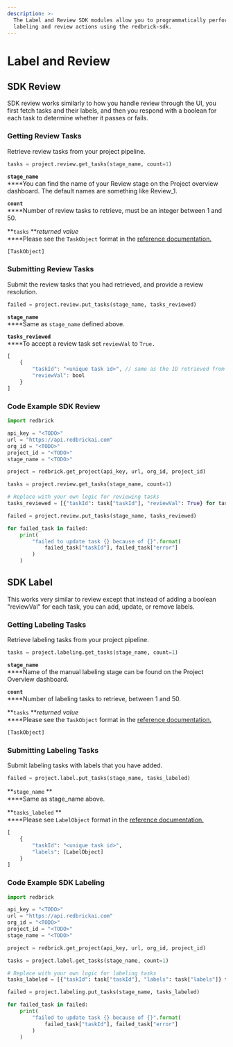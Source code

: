 ```yaml
---
description: >-
  The Label and Review SDK modules allow you to programmatically perform
  labeling and review actions using the redbrick-sdk.
---
```


# Label and Review

## SDK Review

SDK review works similarly to how you handle review through the UI, you first fetch tasks and their labels, and then you respond with a boolean for each task to determine whether it passes or fails.

### Getting Review Tasks

Retrieve review tasks from your project pipeline. 

```python
tasks = project.review.get_tasks(stage_name, count=1)
```

**`stage_name`**\
****You can find the name of your Review stage on the Project overview dashboard. The default names are something like Review\_1.

**`count`**\
****Number of review tasks to retrieve, must be an integer between 1 and 50. 

**`tasks` **_returned value_\
****Please see the `TaskObject` format in the [reference documentation.](reference.md)

```javascript
[TaskObject]
```

### Submitting Review Tasks

Submit the review tasks that you had retrieved, and provide a review resolution.

```python
failed = project.review.put_tasks(stage_name, tasks_reviewed)
```

**`stage_name`**\
****Same as `stage_name` defined above. 

**`tasks_reviewed`**\
****To accept a review task set `reviewVal` to `True.`

```javascript
[
    {
        "taskId": "<unique task id>", // same as the ID retrieved from get_tasks() method
        "reviewVal": bool
    }
]
```

### Code Example SDK Review

```python
import redbrick

api_key = "<TODO>"
url = "https://api.redbrickai.com"
org_id = "<TODO>"
project_id = "<TODO>"
stage_name = "<TODO>"

project = redbrick.get_project(api_key, url, org_id, project_id)

tasks = project.review.get_tasks(stage_name, count=1)

# Replace with your own logic for reviewing tasks
tasks_reviewed = [{"taskId": task["taskId"], "reviewVal": True} for task in tasks]

failed = project.review.put_tasks(stage_name, tasks_reviewed)

for failed_task in failed:
    print(
        "failed to update task {} because of {}".format(
            failed_task["taskId"], failed_task["error"]
        )
    )

```

## SDK Label

This works very similar to review except that instead of adding a boolean "reviewVal" for each task, you can add, update, or remove labels. 

### Getting Labeling Tasks

Retrieve labeling tasks from your project pipeline.

```python
tasks = project.labeling.get_tasks(stage_name, count=1)
```

**`stage_name`**\
****Name of the manual labeling stage can be found on the Project Overview dashboard. 

**`count`**\
****Number of labeling tasks to retrieve, between 1 and 50. 

**`tasks` **_returned value_\
****Please see the `TaskObject` format in the [reference documentation.](reference.md)

```javascript
[TaskObject]
```

### Submitting Labeling Tasks

Submit labeling tasks with labels that you have added. 

```python
failed = project.label.put_tasks(stage_name, tasks_labeled)
```

**`stage_name` **\
****Same as stage_name above. 

**`tasks_labeled` **\
****Please see `LabelObject` format in the [reference documentation.](reference.md)

```python
[
    {
        "taskId": "<unique task id>",
        "labels": [LabelObject]
    }
]
```

### Code Example SDK Labeling

```python
import redbrick

api_key = "<TODO>"
url = "https://api.redbrickai.com"
org_id = "<TODO>"
project_id = "<TODO>"
stage_name = "<TODO>"

project = redbrick.get_project(api_key, url, org_id, project_id)

tasks = project.label.get_tasks(stage_name, count=1)

# Replace with your own logic for labeling tasks
tasks_labeled = [{"taskId": task["taskId"], "labels": task["labels"]} for task in tasks]

failed = project.labeling.put_tasks(stage_name, tasks_labeled)

for failed_task in failed:
    print(
        "failed to update task {} because of {}".format(
            failed_task["taskId"], failed_task["error"]
        )
    )
```
